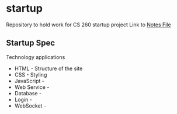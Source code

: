 # startup

Repository to hold work for CS 260 startup project
Link to [Notes File](/notes.md)

## Startup Spec

Technology applications

- HTML - Structure of the site
- CSS - Styling
- JavaScript -
- Web Service -
- Database -
- Login -
- WebSocket -
